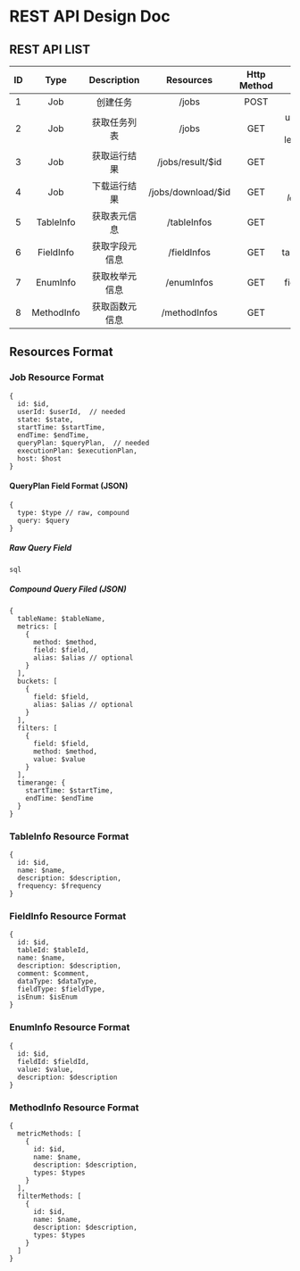 # REST API Design Doc

## REST API LIST

| ID | Type | Description | Resources | Http Method | URL Params | Request Data(json) | Reponse Data(json) | Comment |
|:---:|:---:|:---:|:---:|:---:|:---:|:---:|:---:|:---:|
| 1 | Job | 创建任务 | /jobs | POST | | $job | | |
| 2 | Job | 获取任务列表 | /jobs | GET | userId=$userId, start=$start, length=$length | | $jobs | |
| 3 | Job | 获取运行结果 | /jobs/result/$id | GET | | | $result | |
| 4 | Job | 下载运行结果 | /jobs/download/$id | GET | start=$start, length=$length | | | |
| 5 | TableInfo | 获取表元信息 | /tableInfos | GET | | | $tableInfos | |
| 6 | FieldInfo | 获取字段元信息 | /fieldInfos | GET | tableId=$tableId | | $fieldInfos | |
| 7 | EnumInfo | 获取枚举元信息 | /enumInfos | GET | fieldId=$fieldId | | $enumInfos | |
| 8 | MethodInfo | 获取函数元信息 | /methodInfos | GET | | | $methodInfo | |

## Resources Format

### Job Resource Format

```
{
  id: $id,
  userId: $userId,  // needed
  state: $state,
  startTime: $startTime,
  endTime: $endTime,
  queryPlan: $queryPlan,  // needed
  executionPlan: $executionPlan,
  host: $host
}
```

#### QueryPlan Field Format (JSON)

```
{
  type: $type // raw, compound
  query: $query
}
```

##### Raw Query Field

```
sql
```

##### Compound Query Filed (JSON)

```
{
  tableName: $tableName,
  metrics: [
    {
      method: $method,
      field: $field,
      alias: $alias // optional
    }
  ],
  buckets: [
    {
      field: $field,
      alias: $alias // optional
    }
  ],
  filters: [
    {
      field: $field,
      method: $method,
      value: $value
    }
  ],
  timerange: {
    startTime: $startTime,
    endTime: $endTime
  }
}
```

### TableInfo Resource Format

```
{
  id: $id,
  name: $name,
  description: $description,
  frequency: $frequency
}
```

### FieldInfo Resource Format

```
{
  id: $id,
  tableId: $tableId,
  name: $name,
  description: $description,
  comment: $comment,
  dataType: $dataType,
  fieldType: $fieldType,
  isEnum: $isEnum
}
```

### EnumInfo Resource Format

```
{
  id: $id,
  fieldId: $fieldId,
  value: $value,
  description: $description
}
```

### MethodInfo Resource Format

```
{
  metricMethods: [
    {
      id: $id,
      name: $name,
      description: $description,
      types: $types
    }
  ],
  filterMethods: [
    {
      id: $id,
      name: $name,
      description: $description,
      types: $types
    }
  ]
}
```